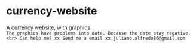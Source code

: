 # currency-website
A currency website, with graphics.
<br>` The graphics have problems into date. Because the date stay negative. 
<br>
Can help me?
xx Send me a email xx
juliano.alfredo86@gmail.com 
`


